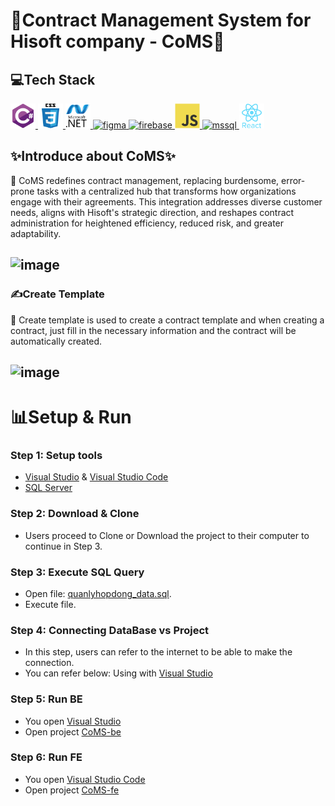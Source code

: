 # 💫Contract Management System for Hisoft company - CoMS💫

## 💻Tech Stack
<p align="left"> <a href="https://www.w3schools.com/cs/" target="_blank" rel="noreferrer"> <img src="https://raw.githubusercontent.com/devicons/devicon/master/icons/csharp/csharp-original.svg" alt="csharp" width="40" height="40"/> </a> <a href="https://www.w3schools.com/css/" target="_blank" rel="noreferrer"> <img src="https://raw.githubusercontent.com/devicons/devicon/master/icons/css3/css3-original-wordmark.svg" alt="css3" width="40" height="40"/> </a> <a href="https://dotnet.microsoft.com/" target="_blank" rel="noreferrer"> <img src="https://raw.githubusercontent.com/devicons/devicon/master/icons/dot-net/dot-net-original-wordmark.svg" alt="dotnet" width="40" height="40"/> </a> <a href="https://www.figma.com/" target="_blank" rel="noreferrer"> <img src="https://www.vectorlogo.zone/logos/figma/figma-icon.svg" alt="figma" width="40" height="40"/> </a> <a href="https://firebase.google.com/" target="_blank" rel="noreferrer"> <img src="https://www.vectorlogo.zone/logos/firebase/firebase-icon.svg" alt="firebase" width="40" height="40"/> </a> <a href="https://developer.mozilla.org/en-US/docs/Web/JavaScript" target="_blank" rel="noreferrer"> <img src="https://raw.githubusercontent.com/devicons/devicon/master/icons/javascript/javascript-original.svg" alt="javascript" width="40" height="40"/> </a> <a href="https://www.microsoft.com/en-us/sql-server" target="_blank" rel="noreferrer"> <img src="https://www.svgrepo.com/show/303229/microsoft-sql-server-logo.svg" alt="mssql" width="40" height="40"/> </a> <a href="https://reactjs.org/" target="_blank" rel="noreferrer"> <img src="https://raw.githubusercontent.com/devicons/devicon/master/icons/react/react-original-wordmark.svg" alt="react" width="40" height="40"/> </a> </p>

## ✨Introduce about CoMS✨
🌱 CoMS redefines contract management, replacing burdensome, error-prone tasks with a centralized hub that transforms how organizations engage with their agreements. This integration addresses diverse customer needs, aligns with Hisoft's strategic direction, and reshapes contract administration for heightened efficiency, reduced risk, and greater adaptability.
## ![image](https://github.com/thanhht3001/CoMS-Capstone/assets/90333333/3640dc6a-7623-468e-8ac9-df560ee7dbee)


### ✍️Create Template
💬 Create template is used to create a contract template and when creating a contract, just fill in the necessary information and the contract will be automatically created.
## ![image](https://github.com/thanhht3001/CoMS-Capstone/assets/90333333/6e3b5103-c16d-438f-8f89-917b6001f147)

# 📊Setup & Run

### Step 1: Setup tools
* [Visual Studio](https://visualstudio.microsoft.com/fr/) & [Visual Studio Code](https://code.visualstudio.com/download)
* [SQL Server](https://www.microsoft.com/en-us/sql-server/sql-server-downloads)

### Step 2: Download & Clone
- Users proceed to Clone or Download the project to their computer to continue in Step 3.

### Step 3: Execute SQL Query
- Open file: [quanlyhopdong_data.sql]([https://github.com/thanhht3001/AcademicBlogAtFPTU/blob/main/ABF.sql](https://github.com/thanhht3001/CoMS-Capstone/blob/main/CoMS-be/Docs/quanlyhopdong_data.sql)).
- Execute file.

### Step 4: Connecting DataBase vs Project
- In this step, users can refer to the internet to be able to make the connection.
- You can refer below: Using with [Visual Studio](https://www.youtube.com/watch?v=eJFmC6Rrn3w)

### Step 5: Run BE
- You open [Visual Studio](https://visualstudio.microsoft.com/fr/)
- Open project [CoMS-be](https://github.com/thanhht3001/CoMS-Capstone/tree/main/CoMS-be)
### Step 6: Run FE
- You open [Visual Studio Code](https://code.visualstudio.com/download)
- Open project [CoMS-fe](https://github.com/thanhht3001/CoMS-Capstone/tree/main/CoMS-fe) 
